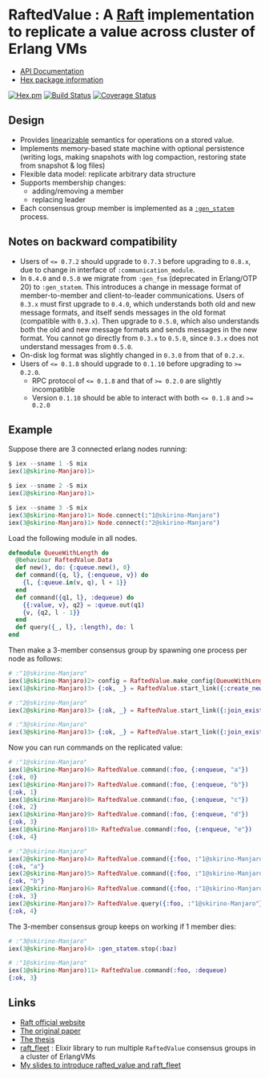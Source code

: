 # RaftedValue : A [Raft](https://raft.github.io/) implementation to replicate a value across cluster of Erlang VMs

- [API Documentation](http://hexdocs.pm/rafted_value/)
- [Hex package information](https://hex.pm/packages/rafted_value)

[![Hex.pm](http://img.shields.io/hexpm/v/rafted_value.svg)](https://hex.pm/packages/rafted_value)
[![Build Status](https://travis-ci.org/skirino/rafted_value.svg)](https://travis-ci.org/skirino/rafted_value)
[![Coverage Status](https://coveralls.io/repos/github/skirino/rafted_value/badge.svg?branch=master)](https://coveralls.io/github/skirino/rafted_value?branch=master)

## Design

- Provides [linearizable](https://en.wikipedia.org/wiki/Linearizability) semantics for operations on a stored value.
- Implements memory-based state machine with optional persistence (writing logs, making snapshots with log compaction, restoring state from snapshot & log files)
- Flexible data model: replicate arbitrary data structure
- Supports membership changes:
    - adding/removing a member
    - replacing leader
- Each consensus group member is implemented as a [`:gen_statem`](http://erlang.org/doc/man/gen_statem.html) process.

## Notes on backward compatibility

- Users of `<= 0.7.2` should upgrade to `0.7.3` before upgrading to `0.8.x`, due to change in interface of `:communication_module`.
- In `0.4.0` and `0.5.0` we migrate from `:gen_fsm` (deprecated in Erlang/OTP 20) to `:gen_statem`.
  This introduces a change in message format of member-to-member and client-to-leader communications.
  Users of `0.3.x` must first upgrade to `0.4.0`, which understands both old and new message formats,
  and itself sends messages in the old format (compatible with `0.3.x`).
  Then upgrade to `0.5.0`, which also understands both the old and new message formats and sends messages in the new format.
  You cannot go directly from `0.3.x` to `0.5.0`, since `0.3.x` does not understand messages from `0.5.0`.
- On-disk log format was slightly changed in `0.3.0` from that of `0.2.x`.
- Users of `<= 0.1.8` should upgrade to `0.1.10` before upgrading to `>= 0.2.0`.
    - RPC protocol of `<= 0.1.8` and that of `>= 0.2.0` are slightly incompatible
    - Version `0.1.10` should be able to interact with both `<= 0.1.8` and `>= 0.2.0`

## Example

Suppose there are 3 connected erlang nodes running:

```ex
$ iex --sname 1 -S mix
iex(1@skirino-Manjaro)1>

$ iex --sname 2 -S mix
iex(2@skirino-Manjaro)1>

$ iex --sname 3 -S mix
iex(3@skirino-Manjaro)1> Node.connect(:"1@skirino-Manjaro")
iex(3@skirino-Manjaro)1> Node.connect(:"2@skirino-Manjaro")
```

Load the following module in all nodes.

```ex
defmodule QueueWithLength do
  @behaviour RaftedValue.Data
  def new(), do: {:queue.new(), 0}
  def command({q, l}, {:enqueue, v}) do
    {l, {:queue.in(v, q), l + 1}}
  end
  def command({q1, l}, :dequeue) do
    {{:value, v}, q2} = :queue.out(q1)
    {v, {q2, l - 1}}
  end
  def query({_, l}, :length), do: l
end
```

Then make a 3-member consensus group by spawning one process per node as follows:

```ex
# :"1@skirino-Manjaro"
iex(1@skirino-Manjaro)2> config = RaftedValue.make_config(QueueWithLength)
iex(1@skirino-Manjaro)3> {:ok, _} = RaftedValue.start_link({:create_new_consensus_group, config}, [name: :foo])

# :"2@skirino-Manjaro"
iex(2@skirino-Manjaro)3> {:ok, _} = RaftedValue.start_link({:join_existing_consensus_group, [{:foo, :"1@skirino-Manjaro"}]}, [name: :bar])

# :"3@skirino-Manjaro"
iex(3@skirino-Manjaro)3> {:ok, _} = RaftedValue.start_link({:join_existing_consensus_group, [{:foo, :"1@skirino-Manjaro"}]}, [name: :baz])
```

Now you can run commands on the replicated value:

```ex
# :"1@skirino-Manjaro"
iex(1@skirino-Manjaro)6> RaftedValue.command(:foo, {:enqueue, "a"})
{:ok, 0}
iex(1@skirino-Manjaro)7> RaftedValue.command(:foo, {:enqueue, "b"})
{:ok, 1}
iex(1@skirino-Manjaro)8> RaftedValue.command(:foo, {:enqueue, "c"})
{:ok, 2}
iex(1@skirino-Manjaro)9> RaftedValue.command(:foo, {:enqueue, "d"})
{:ok, 3}
iex(1@skirino-Manjaro)10> RaftedValue.command(:foo, {:enqueue, "e"})
{:ok, 4}

# :"2@skirino-Manjaro"
iex(2@skirino-Manjaro)4> RaftedValue.command({:foo, :"1@skirino-Manjaro"}, :dequeue)
{:ok, "a"}
iex(2@skirino-Manjaro)5> RaftedValue.command({:foo, :"1@skirino-Manjaro"}, :dequeue)
{:ok, "b"}
iex(2@skirino-Manjaro)6> RaftedValue.command({:foo, :"1@skirino-Manjaro"}, {:enqueue, "f"})
{:ok, 3}
iex(2@skirino-Manjaro)7> RaftedValue.query({:foo, :"1@skirino-Manjaro"}, :length)
{:ok, 4}
```

The 3-member consensus group keeps on working if 1 member dies:

```ex
# :"3@skirino-Manjaro"
iex(3@skirino-Manjaro)4> :gen_statem.stop(:baz)

# :"1@skirino-Manjaro"
iex(1@skirino-Manjaro)11> RaftedValue.command(:foo, :dequeue)
{:ok, 3}
```

## Links

- [Raft official website](https://raft.github.io/)
- [The original paper](http://ramcloud.stanford.edu/raft.pdf)
- [The thesis](https://ramcloud.stanford.edu/~ongaro/thesis.pdf)
- [raft_fleet](https://github.com/skirino/raft_fleet) : Elixir library to run multiple `RaftedValue` consensus groups in a cluster of ErlangVMs
- [My slides to introduce rafted_value and raft_fleet](https://skirino.github.io/slides/raft_fleet.html#/)
